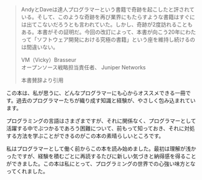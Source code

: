> AndyとDaveは達人プログラマーという書籍で奇跡を起こしたと評されている。そして、このような奇跡を再び業界にもたらすような書籍はすぐには出てこないだろうとも言われていた。しかし、奇跡が2度訪れることもある。本書がその証明だ。今回の改訂によって、本書が向こう20年にわたって「ソフトウェア開発における究極の書籍」という座を維持し続けるのは間違いない。
> 
> VM（Vicky）Brasseur  
> オープンソース戦略担当責任者、 Juniper Networks  
> 
> 本書賛辞より引用

この本は、私が思うに、どんなプログラマーにも心からオススメできる一冊です。過去のプログラマーたちが織り成す知識と経験が、やさしく包み込まれています。

プログラミングの言語はさまざまですが、それに関係なく、プログラマーとして活躍する中でぶつかるであろう困難について、前もって知っておき、それに対処する方法を学ぶことができるのがこの本の素晴らしいところです。

私はプログラマーとして働く前からこの本を読み始めました。最初は理解が浅かったですが、経験を積むごとに再読するたびに新しい気づきと納得感を得ることができました。この本は私にとって、プログラミングの世界での心強い味方となってくれました。